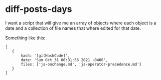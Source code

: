 # diff-posts-days

I want a script that will give me an array of objects where each object is a date and a collection of file names that where edited for that date.

Something like this:

```
[
   {
       hash: '[gitHashCode]',
       date: 'Sun Oct 31 06:31:56 2021 -0400',
       files: ['js-onchange.md', 'js-operator-precedence.md']
   }
]
```